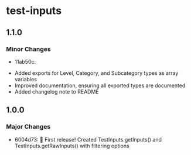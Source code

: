 # test-inputs

## 1.1.0

### Minor Changes

- 11ab50c:
* Added exports for Level, Category, and Subcategory types as array variables
* Improved documentation, ensuring all exported types are documented
* Added changelog note to README

## 1.0.0

### Major Changes

- 6004d73: 🎉 First release! Created TestInputs.getInputs() and TestInputs.getRawInputs() with filtering options
